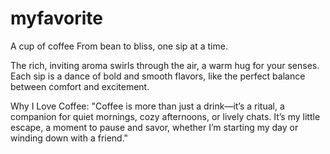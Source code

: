 # myfavorite

A cup of coffee 
    From bean to bliss, one sip at a time.

The rich, inviting aroma swirls through the air, a warm hug for your senses. 
Each sip is a dance of bold and smooth flavors, like the perfect balance between 
comfort and excitement.

Why I Love Coffee:
"Coffee is more than just a drink—it’s a ritual, a companion for quiet mornings, 
cozy afternoons, or lively chats. It’s my little escape, a moment to pause and savor, 
whether I’m starting my day or winding down with a friend."